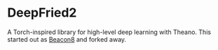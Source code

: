 DeepFried2
==========

A Torch-inspired library for high-level deep learning with Theano.
This started out as [Beacon8](https://github.com/VisualComputingInstitute/Beacon8) and forked away.
